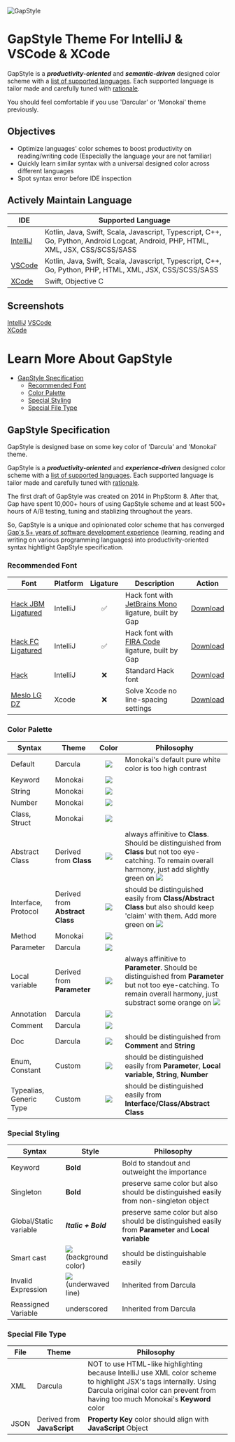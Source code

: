 ![GapStyle](https://cdn.jsdelivr.net/gh/gaplo917/GapStyle@master/gap-style-github-og-image-v2.png)

# GapStyle Theme For IntelliJ & VSCode & XCode

GapStyle is a **_productivity-oriented_** and **_semantic-driven_** designed color scheme
with a [list of supported languages](#actively-maintain-language). Each supported language
is tailor made and carefully tuned with [rationale](#gapstyle-specification).

You should feel comfortable if you use 'Darcular' or 'Monokai' theme previously.

## Objectives

- Optimize languages' color schemes to boost productivity on reading/writing code
  (Especially the language your are not familiar)
- Quickly learn similar syntax with a universal designed color across different languages
- Spot syntax error before IDE inspection

## Actively Maintain Language

| IDE                                                                   | Supported Language                                                                                                               |
| --------------------------------------------------------------------- | -------------------------------------------------------------------------------------------------------------------------------- |
| [IntelliJ](https://github.com/gaplo917/GapStyle/tree/master/intellij) | Kotlin, Java, Swift, Scala, Javascript, Typescript, C++, Go, Python, Android Logcat, Android, PHP, HTML, XML, JSX, CSS/SCSS/SASS |
| [VSCode](https://github.com/gaplo917/GapStyle/tree/master/vscode)     | Kotlin, Java, Swift, Scala, Javascript, Typescript, C++, Go, Python, PHP, HTML, XML, JSX, CSS/SCSS/SASS                          |
| [XCode](https://github.com/gaplo917/GapStyle/tree/master/xcode)       | Swift, Objective C                                                                                                               |

## Screenshots

[IntelliJ](https://github.com/gaplo917/GapStyle/tree/master/intellij)
[VSCode](https://github.com/gaplo917/GapStyle/tree/master/vscode)  
[XCode](https://github.com/gaplo917/GapStyle/tree/master/xcode)

# Learn More About GapStyle

- [GapStyle Specification](#gapstyle-specification)
  - [Recommended Font](#recommended-font)
  - [Color Palette](#color-palette)
  - [Special Styling](#special-styling)
  - [Special File Type](#special-file-type)

## GapStyle Specification

GapStyle is designed base on some key color of 'Darcula' and 'Monokai' theme.

GapStyle is a **_productivity-oriented_** and **_experience-driven_** designed color
scheme with a [list of supported languages](#actively-maintain-language). Each supported
language is tailor made and carefully tuned with [rationale](#gapstyle-specification).

The first draft of GapStyle was created on 2014 in PhpStorm 8. After that, Gap have spent
10,000+ hours of using GapStyle scheme and at least 500+ hours of A/B testing, tuning and
stablizing throughout the years.

So, GapStyle is a unique and opinionated color scheme that has converged
[Gap's 5+ years of software development experience](https://github.com/gaplotech/bio)
(learning, reading and writing on various programming languages) into
productivity-oriented syntax hightlight GapStyle specification.

### Recommended Font

| Font                                                             | Platform | Ligature | Description                                                                                        |                             Action                              |
| ---------------------------------------------------------------- | -------- | :------: | -------------------------------------------------------------------------------------------------- | :-------------------------------------------------------------: |
| [Hack JBM Ligatured](https://github.com/gaplo917/Ligatured-Hack) | IntelliJ |    ✅    | Hack font with [JetBrains Mono](https://github.com/JetBrains/JetBrainsMono) ligature, built by Gap | [Download](https://github.com/gaplo917/Ligatured-Hack/releases) |
| [Hack FC Ligatured](https://github.com/gaplo917/Ligatured-Hack)  | IntelliJ |    ✅    | Hack font with [FIRA Code](https://github.com/tonsky/FiraCode) ligature, built by Gap              | [Download](https://github.com/gaplo917/Ligatured-Hack/releases) |
| [Hack](https://github.com/source-foundry/Hack)                   | IntelliJ |    ❌    | Standard Hack font                                                                                 |   [Download](https://github.com/source-foundry/Hack/releases)   |
| [Meslo LG DZ](https://github.com/andreberg/Meslo-Font)           | Xcode    |    ❌    | Solve Xcode no line-spacing settings                                                               |  [Download](https://github.com/andreberg/Meslo-Font/releases)   |

### Color Palette

| Syntax                  | Theme                           |                       Color                       | Philosophy                                                                                                                                                                                                          |
| ----------------------- | ------------------------------- | :-----------------------------------------------: | ------------------------------------------------------------------------------------------------------------------------------------------------------------------------------------------------------------------- |
| Default                 | Darcula                         | ![](https://placehold.it/15/A9B7C6/000000?text=+) | Monokai's default pure white color is too high contrast                                                                                                                                                             |
| Keyword                 | Monokai                         | ![](https://placehold.it/15/F92672/000000?text=+) |                                                                                                                                                                                                                     |
| String                  | Monokai                         | ![](https://placehold.it/15/E6DB74/000000?text=+) |                                                                                                                                                                                                                     |
| Number                  | Monokai                         | ![](https://placehold.it/15/AE81FF/000000?text=+) |                                                                                                                                                                                                                     |
| Class, Struct           | Monokai                         | ![](https://placehold.it/15/66D9EF/000000?text=+) |                                                                                                                                                                                                                     |
| Abstract Class          | Derived from **Class**          | ![](https://placehold.it/15/66D9EF/000000?text=+) | always affinitive to **Class**. Should be distinguished from **Class** but not too eye-catching. To remain overall harmony, just add slightly green on ![](https://placehold.it/15/66D9EF/000000?text=+)            |
| Interface, Protocol     | Derived from **Abstract Class** | ![](https://placehold.it/15/0ED38C/000000?text=+) | should be distinguished easily from **Class/Abstract Class** but also should keep 'claim' with them. Add more green on ![](https://placehold.it/15/66D9EF/000000?text=+)                                            |
| Method                  | Monokai                         | ![](https://placehold.it/15/A6E22E/000000?text=+) |                                                                                                                                                                                                                     |
| Parameter               | Darcula                         | ![](https://placehold.it/15/FD971F/000000?text=+) |                                                                                                                                                                                                                     |
| Local variable          | Derived from **Parameter**      | ![](https://placehold.it/15/CBAD96/000000?text=+) | always affinitive to **Parameter**. Should be distinguished from **Parameter** but not too eye-catching. To remain overall harmony, just substract some orange on ![](https://placehold.it/15/FD971F/000000?text=+) |
| Annotation              | Darcula                         | ![](https://placehold.it/15/BBB529/000000?text=+) |                                                                                                                                                                                                                     |
| Comment                 | Darcula                         | ![](https://placehold.it/15/808080/000000?text=+) |                                                                                                                                                                                                                     |
| Doc                     | Darcula                         | ![](https://placehold.it/15/629755/000000?text=+) | should be distinguished from **Comment** and **String**                                                                                                                                                             |
| Enum, Constant          | Custom                          | ![](https://placehold.it/15/4186F8/000000?text=+) | should be distinguished easily from **Parameter**, **Local variable**, **String**, **Number**                                                                                                                       |
| Typealias, Generic Type | Custom                          | ![](https://placehold.it/15/507874/000000?text=+) | should be distinguished easily from **Interface/Class/Abstract Class**                                                                                                                                              |

### Special Styling

| Syntax                 | Style                                                                | Philosophy                                                                                            |
| ---------------------- | -------------------------------------------------------------------- | ----------------------------------------------------------------------------------------------------- |
| Keyword                | **Bold**                                                             | Bold to standout and outweight the importance                                                         |
| Singleton              | **Bold**                                                             | preserve same color but also should be distinguished easily from non-singleton object                 |
| Global/Static variable | **_Italic + Bold_**                                                  | preserve same color but also should be distinguished easily from **Parameter** and **Local variable** |
| Smart cast             | ![](https://placehold.it/15/2F4830/000000?text=+) (background color) | should be distinguishable easily                                                                      |
| Invalid Expression     | ![](https://placehold.it/15/FF0000/000000?text=+) (underwaved line)  | Inherited from Darcula                                                                                |
| Reassigned Variable    | underscored                                                          | Inherited from Darcula                                                                                |

### Special File Type

| File | Theme                       | Philosophy                                                                                                                                                                                            |
| ---- | --------------------------- | ----------------------------------------------------------------------------------------------------------------------------------------------------------------------------------------------------- |
| XML  | Darcula                     | NOT to use HTML-like highlighting because IntelliJ use XML color scheme to highlight JSX's tags internally. Using Darcula original color can prevent from having too much Monokai's **Keyword** color |
| JSON | Derived from **JavaScript** | **Property Key** color should align with **JavaScript** Object                                                                                                                                        |
